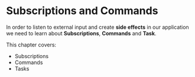 # Subscriptions and Commands

In order to listen to external input and create __side effects__ in our application we need to learn about __Subscriptions__, __Commands__ and __Task__.

This chapter covers:

- Subscriptions
- Commands
- Tasks
